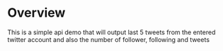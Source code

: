# Overview
This is a simple api demo that will output last 5 tweets from the entered twitter account and also  the number of follower, following and tweets

